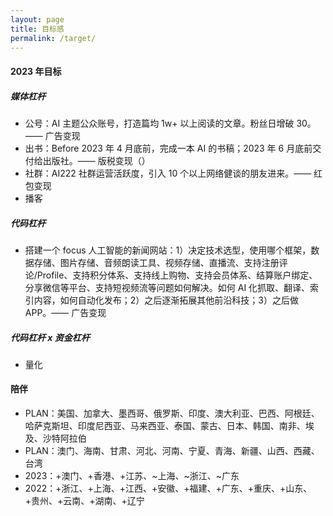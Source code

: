 ```yaml
---
layout: page
title: 目标感
permalink: /target/
---
```


#### 2023 年目标

##### 媒体杠杆

* 公号：AI 主题公众账号，打造篇均 1w+ 以上阅读的文章。粉丝日增破 30。—— 广告变现
* 出书：Before 2023 年 4 月底前，完成一本 AI 的书稿；2023 年 6 月底前交付给出版社。—— 版税变现（）
* 社群：AI222 社群运营活跃度，引入 10 个以上网络健谈的朋友进来。—— 红包变现
* 播客

##### 代码杠杆

* 搭建一个 focus 人工智能的新闻网站：1）决定技术选型，使用哪个框架，数据存储、图片存储、音频朗读工具、视频存储、直播流、支持注册评论/Profile、支持积分体系、支持线上购物、支持会员体系、结算账户绑定、分享微信等平台、支持短视频流等问题如何解决。如何 AI 化抓取、翻译、索引内容，如何自动化发布；2）之后逐渐拓展其他前沿科技；3）之后做 APP。—— 广告变现

##### 代码杠杆 x 资金杠杆

* 量化

#### 陪伴

* PLAN：美国、加拿大、墨西哥、俄罗斯、印度、澳大利亚、巴西、阿根廷、哈萨克斯坦、印度尼西亚、马来西亚、泰国、蒙古、日本、韩国、南非、埃及、沙特阿拉伯
* PLAN：澳门、海南、甘肃、河北、河南、宁夏、青海、新疆、山西、西藏、台湾
* 2023：+澳门、+香港、+江苏、~上海、~浙江、~广东
* 2022：+浙江、+上海、+江西、+安徽、+福建、+广东、+重庆、+山东、+贵州、+云南、+湖南、+辽宁